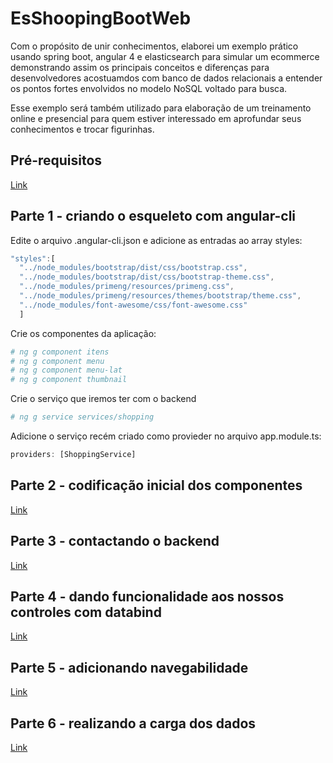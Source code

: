# EsShoopingBootWeb

Com o propósito de unir conhecimentos, elaborei um exemplo prático usando spring boot, angular 4 e elasticsearch para 
simular um ecommerce demonstrando assim os principais conceitos e diferenças para desenvolvedores acostuamdos com banco
de dados relacionais a entender os pontos fortes envolvidos no modelo NoSQL voltado para busca.

Esse exemplo será também utilizado para elaboração de um treinamento online e presencial para quem estiver interessado 
em aprofundar seus conhecimentos e trocar figurinhas.

## Pré-requisitos

[Link](requisitos.md)

## Parte 1 - criando o esqueleto com angular-cli

Edite o arquivo .angular-cli.json e adicione as entradas ao array styles:

```javascript
"styles":[
  "../node_modules/bootstrap/dist/css/bootstrap.css",
  "../node_modules/bootstrap/dist/css/bootstrap-theme.css",
  "../node_modules/primeng/resources/primeng.css",
  "../node_modules/primeng/resources/themes/bootstrap/theme.css",
  "../node_modules/font-awesome/css/font-awesome.css"
  ]
```

Crie os componentes da aplicação:

```bash
# ng g component itens
# ng g component menu
# ng g component menu-lat
# ng g component thumbnail
```

Crie o serviço que iremos ter com o backend

```bash
# ng g service services/shopping
```

Adicione o serviço recém criado como provieder no arquivo app.module.ts:

```javascript
providers: [ShoppingService]
```

## Parte 2 - codificação inicial dos componentes

[Link](parte2.md)

## Parte 3 - contactando o backend

[Link](parte3.md)

## Parte 4 - dando funcionalidade aos nossos controles com databind

[Link](parte4.md)

## Parte 5 - adicionando navegabilidade

[Link](parte5.md)

## Parte 6 - realizando a carga dos dados

[Link](https://github.com/lsegala/es-shopping-boot-api)
